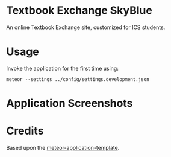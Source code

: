 # Textbook Exchange SkyBlue

An online Textbook Exchange site, customized for ICS students.

# Usage
Invoke the application for the first time using:

```
meteor --settings ../config/settings.development.json
```

# Application Screenshots


# Credits

Based upon the [meteor-application-template](http://ics-software-engineering.github.io/meteor-application-template/).